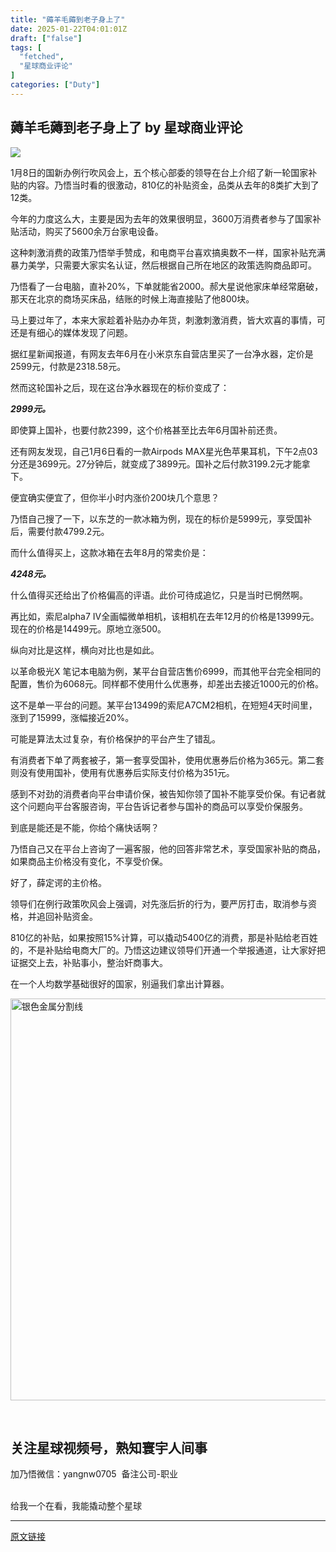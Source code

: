 ```yaml
---
title: "薅羊毛薅到老子身上了"
date: 2025-01-22T04:01:01Z
draft: ["false"]
tags: [
  "fetched",
  "星球商业评论"
]
categories: ["Duty"]
---
```

薅羊毛薅到老子身上了 by 星球商业评论
------
<div><p data-mpa-action-id="m65y0v7u1rwo"><img data-imgfileid="100010445" data-ratio="0.5777777777777777" data-s="300,640" data-type="png" data-w="1080" data-src="https://mmbiz.qpic.cn/sz_mmbiz_png/8TxMl1sic8bVOdDFibN2l7jzx6XiaC3ycsp4Vwu7TNqd4T5tOllaRhQwLuUWP6SB6ib9zibYjUqOBMEokxaO5vF800Q/640?wx_fmt=png&amp;from=appmsg" src="https://mmbiz.qpic.cn/sz_mmbiz_png/8TxMl1sic8bVOdDFibN2l7jzx6XiaC3ycsp4Vwu7TNqd4T5tOllaRhQwLuUWP6SB6ib9zibYjUqOBMEokxaO5vF800Q/640?wx_fmt=png&amp;from=appmsg"></p><section><span>1月8日的国新办例行吹风会上，五个核心部委的领导在台上介绍了新一轮国家补贴的内容。乃悟当时看的很激动，810亿的补贴资金，品类从去年的8类扩大到了12类。</span><p></p></section><section><span>今年的力度这么大，主要是因为去年的效果很明显，3600万消费者参与了国家补贴活动，购买了5600余万台家电设备。</span><p></p></section><section><span>这种刺激消费的政策乃悟举手赞成，和电商平台喜欢搞奥数不一样，国家补贴充满暴力美学，只需要大家实名认证，然后根据自己所在地区的政策选购商品即可。</span><p></p></section><section><span>乃悟看了一台电脑，直补20%，下单就能省2000。郝大星说他家床单经常磨破，那天在北京的商场买床品，结账的时候上海直接贴了他800块。</span><p></p></section><section><span>马上要过年了，本来大家趁着补贴办办年货，刺激刺激消费，皆大欢喜的事情，可还是有细心的媒体发现了问题。</span><p></p></section><section><span>据红星新闻报道，有网友去年6月在小米京东自营店里买了一台净水器，定价是2599元，付款是2318.58元。</span><p></p></section><section><span>然而这轮国补之后，现在这台净水器现在的标价变成了：</span><p></p></section><section><span><em><strong><span>2999元。</span></strong></em></span><p></p></section><section><span>即使算上国补，也要付款2399，这个价格甚至比去年6月国补前还贵。</span><p></p></section><section><span>还有网友发现，自己1月6日看的一款Airpods MAX星光色苹果耳机，下午2点03分还是3699元。27分钟后，就变成了3899元。国补之后付款3199.2元才能拿下。</span><p></p></section><section><span>便宜确实便宜了，但你半小时内涨价200块几个意思？</span><p></p></section><section><span>乃悟自己搜了一下，以东芝的一款冰箱为例，现在的标价是5999元，享受国补后，需要付款4799.2元。</span><p></p></section><section><span>而什么值得买上，这款冰箱在去年8月的常卖价是：</span><p></p></section><section><span><em><strong><span>4248元。</span></strong></em></span><p></p></section><section><span>什么值得买还给出了价格偏高的评语。此价可待成追忆，只是当时已惘然啊。</span><p></p></section><section><span>再比如，索尼alpha7 IV全画幅微单相机，该相机在去年12月的价格是13999元。现在的价格是14499元。原地立涨500。</span><p></p></section><section><span>纵向对比是这样，横向对比也是如此。</span><p></p></section><section><span>以革命极光X 笔记本电脑为例，某平台自营店售价6999，而其他平台完全相同的配置，售价为6068元。同样都不使用什么优惠券，却差出去接近1000元的价格。</span><p></p></section><section><span>这不是单一平台的问题。某平台13499的索尼A7CM2相机，在短短4天时间里，涨到了15999，涨幅接近20%。</span><p></p></section><section><span>可能是算法太过复杂，有价格保护的平台产生了错乱。</span><p></p></section><section><span>有消费者下单了两套被子，第一套享受国补，使用优惠券后价格为365元。第二套则没有使用国补，使用有优惠券后实际支付价格为351元。</span><p></p></section><section><span>感到不对劲的消费者向平台申请价保，被告知你领了国补不能享受价保。有记者就这个问题向平台客服咨询，平台告诉记者参与国补的商品可以享受价保服务。</span><p></p></section><section><span>到底是能还是不能，你给个痛快话啊？</span><p></p></section><section><span>乃悟自己又在平台上咨询了一遍客服，他的回答非常艺术，享受国家补贴的商品，如果商品主价格没有变化，不享受价保。</span><p></p></section><section><span>好了，薛定谔的主价格。</span><p></p></section><section><span>领导们在例行政策吹风会上强调，对先涨后折的行为，要严厉打击，取消参与资格，并追回补贴资金。</span><p></p></section><section><span>810亿的补贴，如果按照15%计算，可以撬动5400亿的消费，那是补贴给老百姓的，不是补贴给电商大厂的。乃悟这边建议领导们开通一个举报通道，让大家好把证据交上去，补贴事小，整治奸商事大。</span><p></p></section><section><span>在一个人均数学基础很好的国家，别逼我们拿出计算器。</span></section><p><img data-backh="22" data-backw="374" data-before-oversubscription-url="https://mmbiz.qpic.cn/mmbiz_png/kpsiagCLeRJIibFJra24e0CEQyv6vMM3eKAH03EvFleHzv5hUorooP6nYficDJacJaIpFh4JQ6XWMz1MGkZ5ibwXOQ/?wx_fmt=png" data-fileid="100005549" data-imgfileid="100010447" data-ratio="0.05776173285198556" data-type="png" data-w="554" title="银色金属分割线" width="643px" data-src="https://mmbiz.qpic.cn/mmbiz_png/kpsiagCLeRJIibFJra24e0CEQyv6vMM3eKAH03EvFleHzv5hUorooP6nYficDJacJaIpFh4JQ6XWMz1MGkZ5ibwXOQ/640?wx_fmt=other&amp;wxfrom=5&amp;wx_lazy=1&amp;wx_co=1&amp;tp=webp" src="https://mmbiz.qpic.cn/mmbiz_png/kpsiagCLeRJIibFJra24e0CEQyv6vMM3eKAH03EvFleHzv5hUorooP6nYficDJacJaIpFh4JQ6XWMz1MGkZ5ibwXOQ/640?wx_fmt=other&amp;wxfrom=5&amp;wx_lazy=1&amp;wx_co=1&amp;tp=webp"><p></p></p><section><br></section><section data-mpa-template="t"><section data-mpa-template="t" mpa-paragraph-type="title"><section><h2 mpa-is-content="t"><strong><span>关注星球视频号，熟知寰宇人间事</span></strong></h2></section></section><section><span><span>加</span><span>乃悟微信：yangnw0705  </span><span>备注公司-职业</span></span></section><section><span><span><br></span></span></section><section><mp-common-videosnap data-type="video" data-id="export/UzFfAgtgekIEAQAAAAAAEc8MVt_F8wAAAAstQy6ubaLX4KHWvLEZgBPE0YI0RxBgEv6JzNPgMIt97N1LOMrPAiEog-_PH9gD" data-url="https://findermp.video.qq.com/251/20304/stodownload?encfilekey=rjD5jyTuFrIpZ2ibE8T7YmwgiahniaXswqzpH8ia2vqILuTviakW848QWDna8olkRumKicsmyI1QCCd8bw8PAbibfcJQjJqJvWO5DQWKYSsgPFbfhuLyCZAje6gAQ&amp;token=AxricY7RBHdXNUv7Ays9yIiaQlI8OrdxDuaukOAZAS27O2t6a5dcXwllztQE5dOUiazjbuFnrLegaKmONjFFrtibibiczaAz0FDC74CGsopcFW89e02iacDU2ExJsqbhcstHGhYwjDmQzSF2AWarEumMbkDsvc2huibpTnX87I0AWic8zvTg&amp;idx=1&amp;hy=SH&amp;m=&amp;scene=2&amp;uzid=2" data-headimgurl="http://wx.qlogo.cn/finderhead/BA8GZZ2EGwVW87fVSaQ1ucyZDlnasASH3nXmaJ3hYVy9gJ2lLMpdcg/0" data-nickname="郝大星" data-username="v2_060000231003b20faec8cae28c1dc4ddca0cef35b07775aace99f25d53d7bc811a56f13e2e3c@finder" data-desc="一切错误来源于时势造就的狭隘和偏见。#tiktok#tiktokrefugee#小红书#小红书涌入大量外国人" data-mediatype="undefined" data-width="1080" data-height="1920" data-nonceid="2110676854780951067" data-parentwidth="390" data-isdisabled="0" data-errortips=""></mp-common-videosnap></section><section><span><span></span></span></section></section><p><span>给我一个在看，我能撬动整个星球</span></p><section><span></span><p></p></section><p><mp-style-type data-value="3"></mp-style-type></p></div>  
<hr>
<a href="https://mp.weixin.qq.com/s/n8dKGckxGyDj6j0opWToEA",target="_blank" rel="noopener noreferrer">原文链接</a>
